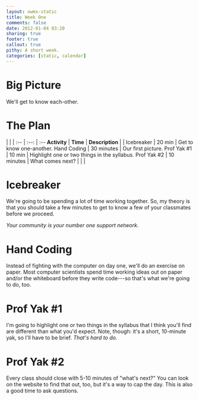 ```yaml
---
layout: owmx-static
title: Week One
comments: false
date: 2012-01-04 03:20
sharing: true
footer: true
callout: true
pithy: A short week.
categories: [static, calendar]
---
```


# Big Picture
We'll get to know each-other.

# The Plan

| | | 
 :-- | :--: | :--
 **Activity** | **Time** | **Description**
  |  | 
Icebreaker | 20 min | Get to know one-another.
Hand Coding | 30 minutes | Our first picture.
Prof Yak #1 | 10 min | Highlight one or two things in the syllabus.
Prof Yak #2 | 10 minutes | What comes next?
| | | 

# Icebreaker
We're going to be spending a lot of time working together. So, my theory is that you should take a few minutes to get to know a few of your classmates before we proceed.

*Your community is your number one support network.*

# Hand Coding

Instead of fighting with the computer on day one, we'll do an exercise on paper. Most computer scientists spend time working ideas out on paper and/or the whiteboard before they write code---so that's what we're going to do, too.

# Prof Yak #1

I'm going to highlight one or two things in the syllabus that I think you'll find are different than what you'd expect. Note, though: it's a short, 10-minute yak, so I'll have to be brief. *That's hard to do.*

# Prof Yak #2

Every class should close with 5-10 minutes of "what's next?" You can look on the website to find that out, too, but it's a way to cap the day. This is also a good time to ask questions.
